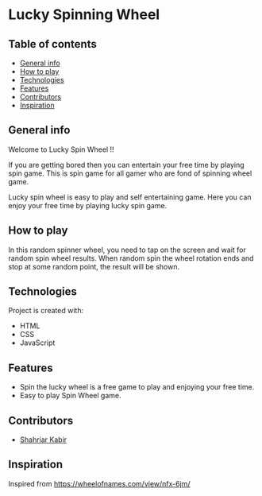 # Lucky Spinning Wheel
## Table of contents
* [General info](#general-info)
* [How to play](#how-to-play)
* [Technologies](#technologies)
* [Features](#features)
* [Contributors](#contributors)
* [Inspiration](#inspiration)

## General info
Welcome to Lucky Spin Wheel !!

If you are getting bored then you can entertain your free time by playing spin game. This is spin game for all gamer who are fond of spinning wheel game.

Lucky spin wheel is easy to play and self entertaining game. Here you can enjoy your free time by playing lucky spin game.

## How to play
In this random spinner wheel, you need to tap on the screen and wait for random spin wheel results. When random spin the wheel rotation ends and stop at some random point, the result will be shown.

## Technologies
Project is created with:
* HTML
* CSS
* JavaScript

## Features
*  Spin the lucky wheel is a free game to play and enjoying your free time.
* Easy to play Spin Wheel game.

## Contributors

- [Shahriar Kabir](https://github.com/shahriarKabir44)
	
## Inspiration
Inspired from https://wheelofnames.com/view/nfx-6jm/
